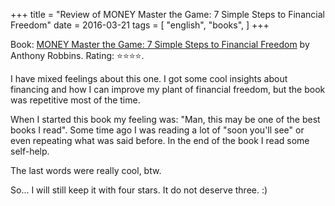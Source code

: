 +++
title = "Review of MONEY Master the Game: 7 Simple Steps to Financial Freedom"
date = 2016-03-21
tags = [
    "english",
    "books",
]
+++

Book: [MONEY Master the Game: 7 Simple Steps to Financial Freedom](https://www.goodreads.com/book/show/23014006) by Anthony Robbins. Rating: ⭐️⭐️⭐️⭐️.

I have mixed feelings about this one. I got some cool insights about financing and how I can improve my plant of financial freedom, but the book was repetitive most of the time.

When I started this book my feeling was: "Man, this may be one of the best books I read". Some time ago I was reading a lot of "soon you'll see" or even repeating what was said before. In the end of the book I read some self-help.

The last words were really cool, btw.

So... I will still keep it with four stars. It do not deserve three. :)
